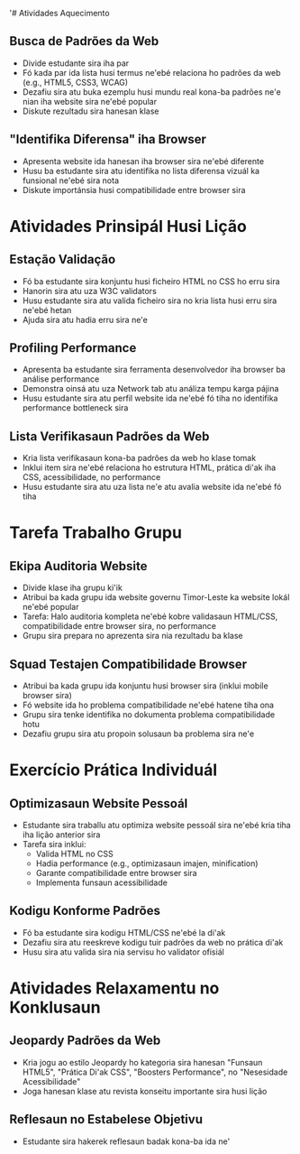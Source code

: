 '# Atividades Aquecimento

## Busca de Padrões da Web
- Divide estudante sira iha par
- Fó kada par ida lista husi termus ne'ebé relaciona ho padrões da web (e.g., HTML5, CSS3, WCAG)
- Dezafiu sira atu buka ezemplu husi mundu real kona-ba padrões ne'e nian iha website sira ne'ebé popular
- Diskute rezultadu sira hanesan klase

## "Identifika Diferensa" iha Browser
- Apresenta website ida hanesan iha browser sira ne'ebé diferente
- Husu ba estudante sira atu identifika no lista diferensa vizuál ka funsional ne'ebé sira nota
- Diskute importánsia husi compatibilidade entre browser sira

# Atividades Prinsipál Husi Lição

## Estação Validação
- Fó ba estudante sira konjuntu husi ficheiro HTML no CSS ho erru sira
- Hanorin sira atu uza W3C validators
- Husu estudante sira atu valida ficheiro sira no kria lista husi erru sira ne'ebé hetan
- Ajuda sira atu hadia erru sira ne'e

## Profiling Performance
- Apresenta ba estudante sira ferramenta desenvolvedor iha browser ba análise performance
- Demonstra oinsá atu uza Network tab atu análiza tempu karga pájina
- Husu estudante sira atu perfil website ida ne'ebé fó tiha no identifika performance bottleneck sira

## Lista Verifikasaun Padrões da Web
- Kria lista verifikasaun kona-ba padrões da web ho klase tomak
- Inklui item sira ne'ebé relaciona ho estrutura HTML, prática di'ak iha CSS, acessibilidade, no performance
- Husu estudante sira atu uza lista ne'e atu avalia website ida ne'ebé fó tiha

# Tarefa Trabalho Grupu

## Ekipa Auditoria Website
- Divide klase iha grupu ki'ik
- Atribui ba kada grupu ida website governu Timor-Leste ka website lokál ne'ebé popular
- Tarefa: Halo auditoria kompleta ne'ebé kobre validasaun HTML/CSS, compatibilidade entre browser sira, no performance
- Grupu sira prepara no aprezenta sira nia rezultadu ba klase

## Squad Testajen Compatibilidade Browser
- Atribui ba kada grupu ida konjuntu husi browser sira (inklui mobile browser sira)
- Fó website ida ho problema compatibilidade ne'ebé hatene tiha ona
- Grupu sira tenke identifika no dokumenta problema compatibilidade hotu
- Dezafiu grupu sira atu propoin solusaun ba problema sira ne'e

# Exercício Prática Individuál

## Optimizasaun Website Pessoál
- Estudante sira traballu atu optimiza website pessoál sira ne'ebé kria tiha iha lição anterior sira
- Tarefa sira inklui:
  - Valida HTML no CSS
  - Hadia performance (e.g., optimizasaun imajen, minification)
  - Garante compatibilidade entre browser sira
  - Implementa funsaun acessibilidade

## Kodigu Konforme Padrões
- Fó ba estudante sira kodigu HTML/CSS ne'ebé la di'ak
- Dezafiu sira atu reeskreve kodigu tuir padrões da web no prática di'ak
- Husu sira atu valida sira nia servisu ho validator ofisiál

# Atividades Relaxamentu no Konklusaun

## Jeopardy Padrões da Web
- Kria jogu ao estilo Jeopardy ho kategoria sira hanesan "Funsaun HTML5", "Prática Di'ak CSS", "Boosters Performance", no "Nesesidade Acessibilidade"
- Joga hanesan klase atu revista konseitu importante sira husi lição

## Reflesaun no Estabelese Objetivu
- Estudante sira hakerek reflesaun badak kona-ba ida ne'